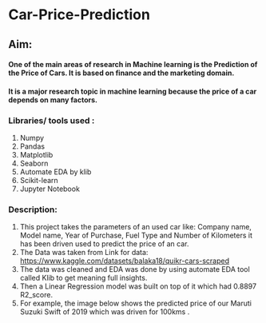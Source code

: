 # Car-Price-Prediction

## Aim:
#### One of the main areas of research in Machine learning is the Prediction of the Price of Cars. It is based on finance and the marketing domain.
#### It is a major research topic in machine learning because the price of a car depends on many factors.

### Libraries/ tools used :
1. Numpy
2. Pandas
3. Matplotlib
4. Seaborn
5. Automate EDA by klib 
6. Scikit-learn
7. Jupyter Notebook

### Description:
1. This project takes the parameters of an used car like: Company name, Model name, Year of Purchase, Fuel Type and Number of Kilometers it has been driven
   used to predict the price of an car.
2. The Data was taken from Link for data: https://www.kaggle.com/datasets/balaka18/quikr-cars-scraped
3. The data was cleaned and EDA was done by using automate EDA tool called Klib to get meaning full insights.
4. Then a Linear Regression model was built on top of it which had 0.8897 R2_score.
5. For example, the image below shows the predicted price of our Maruti Suzuki Swift of 2019 which was driven for 100kms .

 
  
